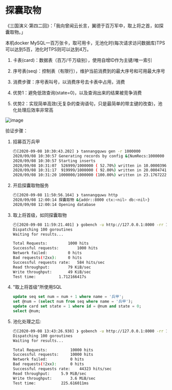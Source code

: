 # 探囊取物

《三国演义·第四二回》：「我向曾闻云长言，翼德于百万军中，取上将之首，如探囊取物。」

本机docker MySQL一百万张卡，取可用卡，无池化时(每次请求访问数据库)TPS可以达到5百，池化时TPS则可以达到4万。

1. 卡表(card)：数据表（百万/千万级别），使用自增ID作为主键/唯一索引
2. 序号表(seq)：控制表（有限行），维护当前消费到的最大序号和可用最大序号
3. 消费步骤：序号表叫号，以消费序号去卡表中占用，消费

1. 优势1：避免低效查询(state=0)，以及查询出来的结果被竞争消费
2. 优势2：实现简单高效(无复杂的查询语句，只是最简单的带主键的改查)，池化处理后效率非常高

![image](https://user-images.githubusercontent.com/1940588/92542108-7ae54880-f27a-11ea-8fd2-21aadf9984c9.png)

验证步骤：

1. 招募百万兵甲
    ```bash
    🕙[2020-09-08 10:30:43.202] ❯ tannangquwu gen -r 1000000
    2020/09/08 10:30:57 Generating records by config &{NumRecs:1000000 BatchSize:1000 LogSeconds:10}
    2020/09/08 10:30:57 Starting inserts
    2020/09/08 10:31:07  526999/1000000 ( 52.70%) written in 10.000039601s, avg: 18.975µs/record, 52699.69 records/s
    2020/09/08 10:31:17  919999/1000000 ( 92.00%) written in 20.000474198s, avg: 21.739µs/record, 45998.86 records/s
    2020/09/08 10:31:20 1000000/1000000 (100.00%) written in 23.176722212s, avg: 23.176µs/record, 43146.74 records/s
    ```
1. 开启探囊取物服务
    ```bash
    🕙[2020-09-08 11:50:56.164] ❯ tannangquwu http
    2020/09/08 12:00:14 探囊取物 &{addr::8000 ctx:<nil> db:<nil>}
    2020/09/08 12:00:14 Opening database
    ```
1. 取上将首级，如同探囊取物
    ```bash
    🕙[2020-09-08 11:59:21.401] ❯ gobench -u http://127.0.0.1:8000 -rr 1000
    Dispatching 100 goroutines
    Waiting for results...

    Total Requests:			1000 hits
    Successful requests:		1000 hits
    Network failed:			0 hits
    Bad requests(!2xx):		0 hits
    Successful requests rate:	584 hits/sec
    Read throughput:		79 KiB/sec
    Write throughput:		49 KiB/sec
    Test time:			1.712166417s
    ```
1. "取上将首级"所使用SQL
    ```sql
    update seq set num = num + 1 where name = '兵甲';
    set @num = (select num from seq where name = '兵甲');
    update card set state = 1 where id = @num and state = 0;
    select @num;
    ```
1. 池化处理之后:
    ```bash
   🕙[2020-09-08 13:43:26.938] ❯ gobench -u http://127.0.0.1:8000 -rr 10000
   Dispatching 100 goroutines
   Waiting for results...

   Total Requests:			10000 hits
   Successful requests:		10000 hits
   Network failed:			0 hits
   Bad requests(!2xx):		0 hits
   Successful requests rate:	44323 hits/sec
   Read throughput:		5.9 MiB/sec
   Write throughput:		3.6 MiB/sec
   Test time:			225.616011ms
   ```